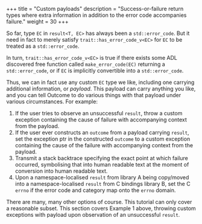+++
title = "Custom payloads"
description = "Success-or-failure return types where extra information in addition to the error code accompanies failure."
weight = 30
+++

So far, type `EC` in `result<T, EC>` has always been a `std::error_code`. But it need
in fact to merely satisfy `trait::has_error_code_v<EC>` for `EC` to be treated as a
`std::error_code`.

In turn, `trait::has_error_code_v<EC>` is true if there exists some ADL discovered free
function called `make_error_code(EC)` returning a `std::error_code`, or if `EC` is implicitly
convertible into a `std::error_code`.

Thus, we can in fact use any custom `EC` type we like, including one carrying additional
information, or *payload*. This payload can carry anything you like, and you can tell
Outcome to do various things with that payload under various circumstances. For example:

1. If the user tries to observe an unsuccessful `result`, throw a custom exception
containing the cause of failure with accompanying context from the payload.
2. If the user ever constructs an `outcome` from a payload carrying `result`,
set the exception ptr in the constructed `outcome` to a custom exception
containing the cause of the failure with accompanying context from the payload.
3. Transmit a stack backtrace specifying the exact point at which failure occurred,
symbolising that into human readable text at the moment of conversion into human
readable text.
4. Upon a namespace-localised `result` from library A being copy/moved into a
namespace-localised `result` from C bindings library B, set the C `errno` if
the error code and category map onto the `errno` domain.

There are many, many other options of course. This tutorial can only cover a
reasonable subset. This section covers Example 1 above, throwing custom exceptions
with payload upon observation of an unsuccessful `result`.
